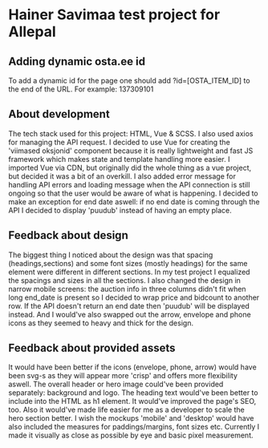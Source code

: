 # Hainer Savimaa test project for Allepal 

## Adding dynamic osta.ee id
To add a dynamic id for the page one should add ?id=[OSTA_ITEM_ID] to the end of the URL. For example: 137309101

## About development
The tech stack used for this project: HTML, Vue & SCSS. I also used axios for managing the API request. 
I decided to use Vue for creating the 'viimased oksjonid' component because it is really lightweight and 
fast JS framework which makes state and template handling more easier. I imported Vue via CDN, 
but originally did the whole thing as a vue project, but decided it was a bit of an overkill. I also added error message for 
handling API errors and loading message when the API connection is still ongoing so that the user would be aware of what is happening.
I decided to make an exception for end date aswell:  if no end date is coming through the API I decided to display 'puudub' instead of having an empty place.

## Feedback about design
The biggest thing I noticed about the design was that spacing (headings,sections) and some font sizes (mostly headings) for the same element were different in different sections. 
In my test project I equalized the spacings and sizes in all the sections.
I also changed the design in narrow mobile screens: the auction info in three columns didn't fit when long end_date is present so I decided to wrap price and bidcount to another row. 
If the API doesn't return an end date then 'puudub' will be displayed instead.
And I would've also swapped out the arrow, envelope and phone icons as they seemed to heavy and thick for the design. 

## Feedback about provided assets
It would have been better if the icons (envelope, phone, arrow) would have been svg-s as they will appear more 'crisp' and offers more flexibility aswell.
The overall header or hero image could've been provided separately: background and logo. The heading text would've been better to include into the HTML as h1 element. It would've improved the page's SEO, too. Also it would've made life easier for me as a developer to scale the hero section better.
I wish the mockups 'mobile' and 'desktop' would have also included the measures for paddings/margins, font sizes etc. Currently I made it visually as close as possible by eye and basic pixel measurement.
